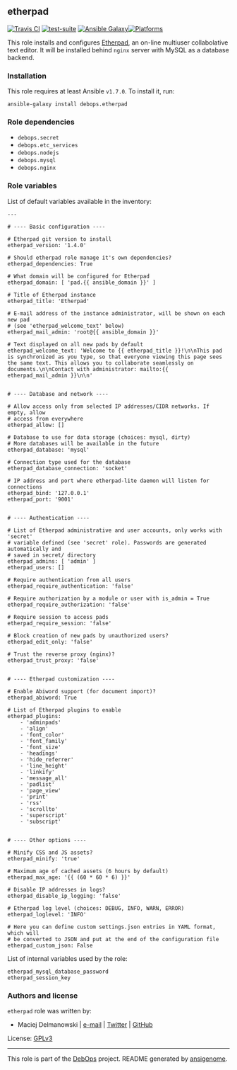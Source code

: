 ## etherpad

[![Travis CI](https://secure.travis-ci.org/debops/ansible-etherpad.png)](http://travis-ci.org/debops/ansible-etherpad) [![test-suite](http://img.shields.io/badge/test--suite-ansible--etherpad-blue.svg)](https://github.com/debops/test-suite/tree/master/ansible-etherpad/) [![Ansible Galaxy](http://img.shields.io/badge/galaxy-debops.etherpad-660198.svg)](https://galaxy.ansible.com/list#/roles/1564)[![Platforms](http://img.shields.io/badge/platforms-debian%20|%20ubuntu-lightgrey.svg)](#)

This role installs and configures [Etherpad](http://etherpad.org/), an
on-line multiuser collabolative text editor. It will be installed behind
`nginx` server with MySQL as a database backend.


### Installation

This role requires at least Ansible `v1.7.0`. To install it, run:

    ansible-galaxy install debops.etherpad



### Role dependencies

- `debops.secret`
- `debops.etc_services`
- `debops.nodejs`
- `debops.mysql`
- `debops.nginx`



### Role variables

List of default variables available in the inventory:

    ---
    
    # ---- Basic configuration ----
    
    # Etherpad git version to install
    etherpad_version: '1.4.0'
    
    # Should etherpad role manage it's own dependencies?
    etherpad_dependencies: True
    
    # What domain will be configured for Etherpad
    etherpad_domain: [ 'pad.{{ ansible_domain }}' ]
    
    # Title of Etherpad instance
    etherpad_title: 'Etherpad'
    
    # E-mail address of the instance administrator, will be shown on each new pad
    # (see 'etherpad_welcome_text' below)
    etherpad_mail_admin: 'root@{{ ansible_domain }}'
    
    # Text displayed on all new pads by default
    etherpad_welcome_text: 'Welcome to {{ etherpad_title }}!\n\nThis pad is synchronized as you type, so that everyone viewing this page sees the same text. This allows you to collaborate seamlessly on documents.\n\nContact with administrator: mailto:{{ etherpad_mail_admin }}\n\n'
    
    
    # ---- Database and network ----
    
    # Allow access only from selected IP addresses/CIDR networks. If empty, allow
    # access from everywhere
    etherpad_allow: []
    
    # Database to use for data storage (choices: mysql, dirty)
    # More databases will be available in the future
    etherpad_database: 'mysql'
    
    # Connection type used for the database
    etherpad_database_connection: 'socket'
    
    # IP address and port where etherpad-lite daemon will listen for connections
    etherpad_bind: '127.0.0.1'
    etherpad_port: '9001'
    
    
    # ---- Authentication ----
    
    # List of Etherpad administrative and user accounts, only works with 'secret'
    # variable defined (see 'secret' role). Passwords are generated automatically and
    # saved in secret/ directory
    etherpad_admins: [ 'admin' ]
    etherpad_users: []
    
    # Require authentication from all users
    etherpad_require_authentication: 'false'
    
    # Require authorization by a module or user with is_admin = True
    etherpad_require_authorization: 'false'
    
    # Require session to access pads
    etherpad_require_session: 'false'
    
    # Block creation of new pads by unauthorized users?
    etherpad_edit_only: 'false'
    
    # Trust the reverse proxy (nginx)?
    etherpad_trust_proxy: 'false'
    
    
    # ---- Etherpad customization ----
    
    # Enable Abiword support (for document import)?
    etherpad_abiword: True
    
    # List of Etherpad plugins to enable
    etherpad_plugins:
        - 'adminpads'
        - 'align'
        - 'font_color'
        - 'font_family'
        - 'font_size'
        - 'headings'
        - 'hide_referrer'
        - 'line_height'
        - 'linkify'
        - 'message_all'
        - 'padlist'
        - 'page_view'
        - 'print'
        - 'rss'
        - 'scrollto'
        - 'superscript'
        - 'subscript'
    
    
    # ---- Other options ----
    
    # Minify CSS and JS assets?
    etherpad_minify: 'true'
    
    # Maximum age of cached assets (6 hours by default)
    etherpad_max_age: '{{ (60 * 60 * 6) }}'
    
    # Disable IP addresses in logs?
    etherpad_disable_ip_logging: 'false'
    
    # Etherpad log level (choices: DEBUG, INFO, WARN, ERROR)
    etherpad_loglevel: 'INFO'
    
    # Here you can define custom settings.json entries in YAML format, which will
    # be converted to JSON and put at the end of the configuration file
    etherpad_custom_json: False



List of internal variables used by the role:

    etherpad_mysql_database_password
    etherpad_session_key


### Authors and license

`etherpad` role was written by:

- Maciej Delmanowski | [e-mail](mailto:drybjed@gmail.com) | [Twitter](https://twitter.com/drybjed) | [GitHub](https://github.com/drybjed)

License: [GPLv3](https://tldrlegal.com/license/gnu-general-public-license-v3-(gpl-3))

***

This role is part of the [DebOps](http://debops.org/) project. README generated by [ansigenome](https://github.com/nickjj/ansigenome/).
